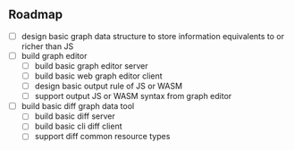 ## Roadmap

- [ ] design basic graph data structure to store information equivalents to or richer than JS
- [ ] build graph editor
  - [ ] build basic graph editor server
  - [ ] build basic web graph editor client
  - [ ] design basic output rule of JS or WASM
  - [ ] support output JS or WASM syntax from graph editor
- [ ] build basic diff graph data tool
  - [ ] build basic diff server
  - [ ] build basic cli diff client
  - [ ] support diff common resource types
